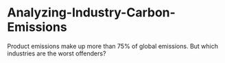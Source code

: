 # Analyzing-Industry-Carbon-Emissions
Product emissions make up more than 75% of global emissions. But which industries are the worst offenders?
